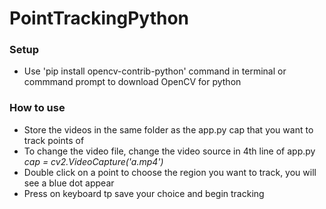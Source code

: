 ﻿# PointTrackingPython
 
### Setup 
- Use 'pip install opencv-contrib-python' command in terminal or commmand prompt to download OpenCV for python

### How to use 
- Store the videos in the same folder as the app.py cap  that you want to track points of
- To change the video file, change the video source in 4th line of app.py *cap = cv2.VideoCapture('a.mp4')*
- Double click on a point to choose the region you want to track, you will see a blue dot appear
- Press on keyboard tp save your choice and begin tracking
